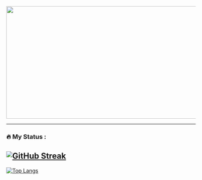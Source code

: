 [comment]: <> (to add GIF)
<!--to add GIF
<div id="header" align="center">
  <img src="https://media.giphy.com/media/M9gbBd9nbDrOTu1Mqx/giphy.gif" width="100"/>
</div>
-->

<div align="center">
  <img src="https://media.giphy.com/media/dWesBcTLavkZuG35MI/giphy.gif" width="600" height="300"/>
</div>

---

### :fire: My Status :

[![GitHub Streak](http://github-readme-streak-stats.herokuapp.com?user=hyperbolic-c&theme=dark&background=000000)](https://git.io/streak-stats)
---
[![Top Langs](https://github-readme-stats.vercel.app/api/top-langs/?username=hyperbolic-c&layout=compact&theme=vision-friendly-dark)](https://github.com/anuraghazra/github-readme-stats)

